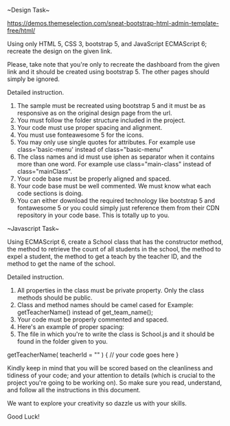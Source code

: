 ~Design Task~

https://demos.themeselection.com/sneat-bootstrap-html-admin-template-free/html/

Using only HTML 5, CSS 3, bootstrap 5, and JavaScript ECMAScript 6; recreate the design on the given link. 

Please, take note that you're only to recreate the dashboard from the given link and it should be created using bootstrap 5. The other pages should simply be ignored.

Detailed instruction. 

1. The sample must be recreated using bootstrap 5 and it must be as responsive as on the original design page from the url. 
2. You must follow the folder structure included in the project. 
3. Your code must use proper spacing and alignment.
4. You must use fonteawesome 5 for the icons.
5. You may only use single quotes for attributes. For example use class='basic-menu' instead of class="basic-menu"
6. The class names and id must use iphen as separator when it contains more than one word. For example use class="main-class" instead of class="mainClass". 
7. Your code base must be properly aligned and spaced. 
8. Your code base must be well commented. We must know what each code sections is doing.
9. You can either download the required technology like bootstrap 5 and fontawesome 5 or you could simply just reference them from their CDN repository in your code base. This is totally up to you.



~Javascript Task~

Using ECMAScript 6, create a School class that has the constructor method, the method to retrieve the count of all students in the school, the method to expel a student, the method to get a teach by the teacher ID, and the method to get the name of the school.

Detailed instruction. 

1. All properties in the class must be private property. Only the class methods should be public. 
2. Class and method names should be camel cased for Example: getTeacherName() instead of get_team_name();
3. Your code must be properly commented and spaced. 
4. Here's an example of proper spacing:
5. The file in which you're to write the class is School.js and it should be found in the folder given to you.

getTeacherName( teacherId = "" ) { 
    // your code goes here
}


Kindly keep in mind that you will be scored based on the cleanliness and tidiness of your code; and your attention to details (which is crucial to the project you're going to be working on). So make sure you read, understand, and follow all the instructions in this document. 

We want to explore your creativity so dazzle us with your skills.

Good Luck! 